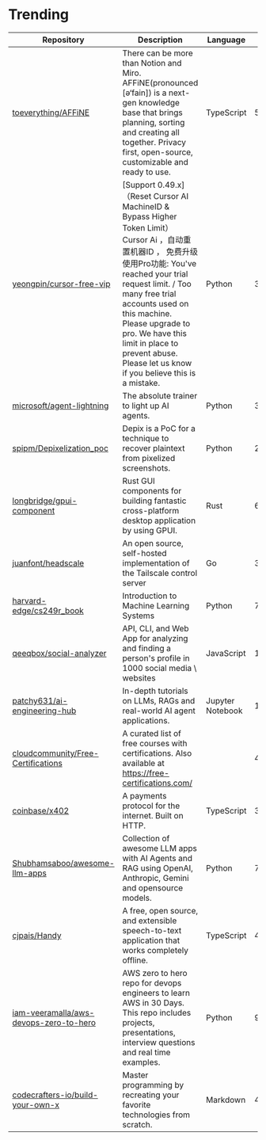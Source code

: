 # Trending
| Repository | Description | Language | Stars | Forks |
| --- | --- | --- | --- | --- |
| [toeverything/AFFiNE](https://github.com/EYHN) | There can be more than Notion and Miro. AFFiNE(pronounced [ə‘fain]) is a next-gen knowledge base that brings planning, sorting and creating all together. Privacy first, open-source, customizable and ready to use. | TypeScript | 57,977 | 3,952 |
| [yeongpin/cursor-free-vip](https://github.com/cjahv) | [Support 0.49.x]（Reset Cursor AI MachineID & Bypass Higher Token Limit） Cursor Ai ，自动重置机器ID ， 免费升级使用Pro功能: You've reached your trial request limit. / Too many free trial accounts used on this machine. Please upgrade to pro. We have this limit in place to prevent abuse. Please let us know if you believe this is a mistake. | Python | 39,146 | 4,761 |
| [microsoft/agent-lightning](https://github.com/acured) | The absolute trainer to light up AI agents. | Python | 3,314 | 240 |
| [spipm/Depixelization_poc](https://github.com/davidhcefx) | Depix is a PoC for a technique to recover plaintext from pixelized screenshots. | Python | 2,160 | 175 |
| [longbridge/gpui-component](https://github.com/sunli829) | Rust GUI components for building fantastic cross-platform desktop application by using GPUI. | Rust | 6,025 | 244 |
| [juanfont/headscale](https://github.com/nblock) | An open source, self-hosted implementation of the Tailscale control server | Go | 32,140 | 1,712 |
| [harvard-edge/cs249r_book](https://github.com/Mjrovai) | Introduction to Machine Learning Systems | Python | 7,053 | 689 |
| [qeeqbox/social-analyzer](https://github.com/supersourlemons) | API, CLI, and Web App for analyzing and finding a person's profile in 1000 social media \ websites | JavaScript | 15,045 | 1,240 |
| [patchy631/ai-engineering-hub](https://github.com/namanvirk18) | In-depth tutorials on LLMs, RAGs and real-world AI agent applications. | Jupyter Notebook | 19,224 | 3,257 |
| [cloudcommunity/Free-Certifications](https://github.com/oldphones68) | A curated list of free courses with certifications. Also available at https://free-certifications.com/ |  | 41,458 | 2,757 |
| [coinbase/x402](https://github.com/John-peterson-coinbase) | A payments protocol for the internet. Built on HTTP. | TypeScript | 3,299 | 520 |
| [Shubhamsaboo/awesome-llm-apps](https://github.com/ArkVex) | Collection of awesome LLM apps with AI Agents and RAG using OpenAI, Anthropic, Gemini and opensource models. | Python | 73,911 | 9,620 |
| [cjpais/Handy](https://github.com/segudev) | A free, open source, and extensible speech-to-text application that works completely offline. | TypeScript | 4,037 | 260 |
| [iam-veeramalla/aws-devops-zero-to-hero](https://github.com/praveenreddy33333) | AWS zero to hero repo for devops engineers to learn AWS in 30 Days. This repo includes projects, presentations, interview questions and real time examples. | Python | 9,056 | 13,193 |
| [codecrafters-io/build-your-own-x](https://github.com/bauripalash) | Master programming by recreating your favorite technologies from scratch. | Markdown | 431,142 | 40,474 |

